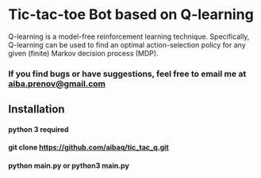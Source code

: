 # Tic-tac-toe Bot based on Q-learning

Q-learning is a model-free reinforcement learning technique. Specifically, Q-learning can be used to find an optimal action-selection policy for any given (finite) Markov decision process (MDP).

### If you find bugs or have suggestions, feel free to email me at aiba.prenov@gmail.com

## Installation
#### python 3 required
#### git clone https://github.com/aibaq/tic_tac_q.git
#### python main.py or python3 main.py
